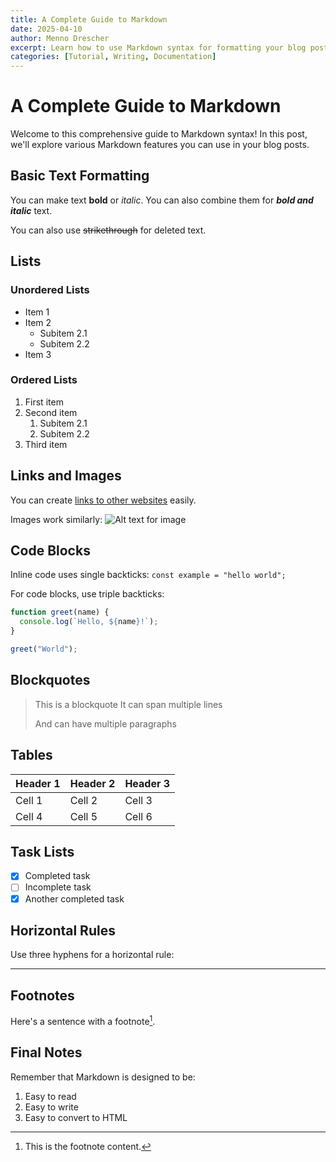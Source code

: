 ```yaml
---
title: A Complete Guide to Markdown
date: 2025-04-10
author: Menno Drescher
excerpt: Learn how to use Markdown syntax for formatting your blog posts with this comprehensive guide.
categories: [Tutorial, Writing, Documentation]
---
```



# A Complete Guide to Markdown

Welcome to this comprehensive guide to Markdown syntax! In this post, we'll explore various Markdown features you can use in your blog posts.

## Basic Text Formatting

You can make text **bold** or *italic*. You can also combine them for ***bold and italic*** text.

You can also use ~~strikethrough~~ for deleted text.

## Lists

### Unordered Lists
- Item 1
- Item 2
  - Subitem 2.1
  - Subitem 2.2
- Item 3

### Ordered Lists
1. First item
2. Second item
   1. Subitem 2.1
   2. Subitem 2.2
3. Third item

## Links and Images

You can create [links to other websites](https://example.com) easily.

Images work similarly:
![Alt text for image](https://via.placeholder.com/150)

## Code Blocks

Inline code uses single backticks: `const example = "hello world";`

For code blocks, use triple backticks:

```javascript
function greet(name) {
  console.log(`Hello, ${name}!`);
}

greet("World");
```

## Blockquotes

> This is a blockquote
> It can span multiple lines
>
> And can have multiple paragraphs

## Tables

| Header 1 | Header 2 | Header 3 |
|----------|----------|----------|
| Cell 1   | Cell 2   | Cell 3   |
| Cell 4   | Cell 5   | Cell 6   |

## Task Lists

- [x] Completed task
- [ ] Incomplete task
- [x] Another completed task

## Horizontal Rules

Use three hyphens for a horizontal rule:

---

## Footnotes

Here's a sentence with a footnote[^1].

[^1]: This is the footnote content.

## Final Notes

Remember that Markdown is designed to be:
1. Easy to read
2. Easy to write
3. Easy to convert to HTML
